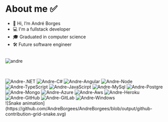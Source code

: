 ###### <h1>About me ✅
- 👋 Hi, I’m André Borges
- 💻 I'm a fullstack developer
- 🎓 Graduated in computer science
- 🛠️ Future software engineer
  
##
<div>
  <img align="rigth" alt="andre" src="https://github-readme-stats.vercel.app/api/top-langs/?username=AndreBorgees&theme=blue-green">
<div>
  
##  
<div style="display: inline_block"><br>  
  <img align="rigth" alt="Andre-.NET" height="30" width"=40" src="https://img.shields.io/badge/.NET-5C2D91?style=for-the-badge&logo=.net&logoColor=white">
  <img align="rigth" alt="Andre-C#" height="30" width"=40" src="https://img.shields.io/badge/C%23-239120?style=for-the-badge&logo=c-sharp&logoColor=white">
  <img align="rigth" alt="Andre-Angular" height="30" width"=40" src="https://img.shields.io/badge/Angular-DD0031?style=for-the-badge&logo=angular&logoColor=white">
  <img align="rigth" alt="Andre-Node" height="30" width"=40" src="https://img.shields.io/badge/Node.js-43853D?style=for-the-badge&logo=node.js&logoColor=white">
  <img align="rigth" alt="Andre-TypeScript" height="30" width"=40" src="https://img.shields.io/badge/TypeScript-007ACC?style=for-the-badge&logo=typescript&logoColor=white">
  <img align="rigth" alt="Andre-JavaScirpt" height="30" width"=40" src="https://img.shields.io/badge/JavaScript-F7DF1E?style=for-the-badge&logo=javascript&logoColor=black">
  <img align="rigth" alt="Andre-MySql" height="30" width"=40" src="https://img.shields.io/badge/MySQL-00000F?style=for-the-badge&logo=mysql&logoColor=white">
  <img align="rigth" alt="Andre-Postgre" height="30" width"=40" src="https://img.shields.io/badge/PostgreSQL-316192?style=for-the-badge&logo=postgresql&logoColor=white">
  <img align="rigth" alt="Andre-Mongo" height="30" width"=40" src="https://img.shields.io/badge/MongoDB-4EA94B?style=for-the-badge&logo=mongodb&logoColor=white">
  <img align="rigth" alt="Andre-Azure" height="30" width"=40" src="https://img.shields.io/badge/Microsoft_Azure-0089D6?style=for-the-badge&logo=microsoft-azure&logoColor=white">
  <img align="rigth" alt="Andre-Aws" height="30" width"=40" src="https://img.shields.io/badge/Amazon_AWS-232F3E?style=for-the-badge&logo=amazon-aws&logoColor=white">
  <img align="rigth" alt="Andre-Heroku" height="30" width"=40" src="https://img.shields.io/badge/Heroku-430098?style=for-the-badge&logo=heroku&logoColor=white">
  <img align="rigth" alt="Andre-GitHub" height="30" width"=40" src="https://img.shields.io/badge/GitHub-100000?style=for-the-badge&logo=github&logoColor=white">
  <img align="rigth" alt="Andre-GitLab" height="30" width"=40" src="https://img.shields.io/badge/GitLab-330F63?style=for-the-badge&logo=gitlab&logoColor=white">
  <img align="rigth" alt="Andre-Windows" height="30" width"=40" src="https://img.shields.io/badge/Windows-0078D6?style=for-the-badge&logo=windows&logoColor=white">
</div>

<div>
  ![Snake animation](https://github.com/AndreBorgees/AndreBorgees/blob/output/github-contribution-grid-snake.svg)
</div>
